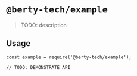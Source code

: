 # `@berty-tech/example`

> TODO: description

## Usage

```
const example = require('@berty-tech/example');

// TODO: DEMONSTRATE API
```
